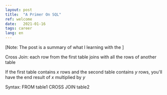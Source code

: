 ```yaml
---
layout: post
title:  "A Primer On SQL"
ref: welcome
date:   2021-01-16
tags: career
lang: en
---
```


[Note: The post is a summary of what I learning with the ]

Cross Join: each row from the first table joins with all the rows of another table

If the first table contains $x$ rows and the second table contains $y$ rows, you'll have the end result of $x$ multiplied by $y$

Syntax: FROM table1 CROSS JOIN table2